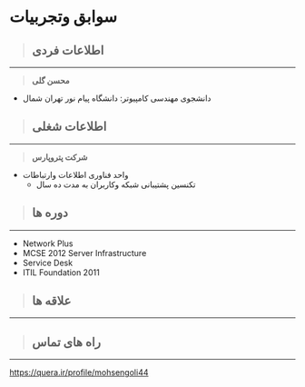 # سوابق وتجربیات
> ## اطلاعات فردی 
---
> **محسن گلی**
+ دانشجوی مهندسی کامپیوتر:  دانشگاه پیام نور تهران شمال 

> ## اطلاعات شغلی
---
> **شرکت پتروپارس**
  - واحد فناوری اطلاعات وارتباطات
    - تکنسین پشتیبانی شبکه وکاربران به مدت ده سال 

> ## دوره ها
--- 
* Network Plus
* MCSE 2012 Server Infrastructure 
* Service Desk 
* ITIL Foundation 2011
> ## علاقه ها
---

> ## راه های تماس
---
https://quera.ir/profile/mohsengoli44

